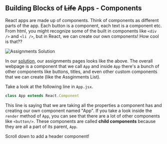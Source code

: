 ## Building Blocks of ~~Life~~ Apps -  Components

React apps are made up of components. Think of components as different parts of the app. Each button is a component, each text is a component etc. From html, you might recognize some of the built in components like `<div />` and `<li />`, but in React, we can create our own components! How cool is that??

![Assignments Solution](https://user-images.githubusercontent.com/25253905/61293228-11f26580-a788-11e9-90ac-9612c2bddf6b.png)

In our [solution](https://githubtraining.github.io/react-solution/), our assignments pages looks like the above. The overall webpage is a component that we call `App` and inside `App` there's a bunch of other components like buttons, titles, and even other custom components that we can create (like the Assginments List).

Take a look at the following line in `App.jsx`. 

```javascript
class App extends React.Component
```

This line is saying that we are taking all the properties a component has and creating our own component named "App". If you take a look inside the `render` method of `App`, you can see that there are a lot of other components like `<button/>`. These components are called **child components** because they are all a part of its parent, `App`. 

Scroll down to add a header component!